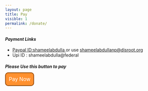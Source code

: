```yaml
---
layout: page
title: Pay
visible: 1
permalink: /donate/
---
```

   

#### *Payment Links*
* [Paypal ID:shameelabdulla ](http://paypal.me/shameelabdulla "Paypal ME") 
 or use shameelabdullanp@disroot.org
* Upi ID : shameelabdulla@federal
##### Please Use this button to pay
<a href="upi://pay?pa=9961585697&pn=SHAMEEL ABDULLA N P&cu=INR" id="__UPI_BUTTON__" style="background: #ff912f;border: 2px solid #8a4100;padding: 10px;text-decoration: none;color: white;font-size: larger;border-radius: 10px;">Pay Now</a>
